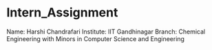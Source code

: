 # Intern_Assignment
Name: Harshi Chandrafari
Institute: IIT Gandhinagar
Branch: Chemical Engineering with Minors in Computer Science and Engineering
